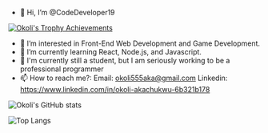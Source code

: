 - 👋 Hi, I’m @CodeDeveloper19


[![Okoli's Trophy Achievements](https://github-profile-trophy.vercel.app/?username=CodeDeveloper19)](https://github.com/ryo-ma/github-profile-trophy)


- 👀 I’m interested in Front-End Web Development and Game Development.
- 🌱 I’m currently learning React, Node.js, and Javascript.
- 💼 I'm currently still a student, but I am seriously working to be a professional programmer
- 📫 How to reach me?:
    Email: okoli555aka@gmail.com
    Linkedin: https://www.linkedin.com/in/okoli-akachukwu-6b321b178
    
   
![Okoli's GitHub stats](https://github-readme-stats.vercel.app/api?username=CodeDeveloper19&theme=gruvbox&show_icons=true)
    
    
![Top Langs](https://github-readme-stats.vercel.app/api/top-langs/?username=CodeDeveloper19&theme=gruvbox_light&langs_count=10&layout=compact)
<!---
CodeDeveloper19/CodeDeveloper19 is a ✨ special ✨ repository because its `README.md` (this file) appears on your GitHub profile.
You can click the Preview link to take a look at your changes.
--->
